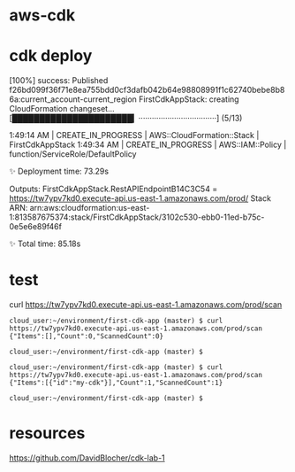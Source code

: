 # aws-cdk

# cdk deploy

[100%] success: Published f26bd099f36f71e8ea755bdd0cf3dafb042b64e98808991f1c62740bebe8b86a:current_account-current_region
FirstCdkAppStack: creating CloudFormation changeset...
[██████████████████████▎···································] (5/13)

1:49:14 AM | CREATE_IN_PROGRESS   | AWS::CloudFormation::Stack  | FirstCdkAppStack
1:49:34 AM | CREATE_IN_PROGRESS   | AWS::IAM::Policy            | function/ServiceRole/DefaultPolicy


✨  Deployment time: 73.29s

Outputs:
FirstCdkAppStack.RestAPIEndpointB14C3C54 = https://tw7ypv7kd0.execute-api.us-east-1.amazonaws.com/prod/
Stack ARN:
arn:aws:cloudformation:us-east-1:813587675374:stack/FirstCdkAppStack/3102c530-ebb0-11ed-b75c-0e5e6e89f46f

✨  Total time: 85.18s


# test 

curl https://tw7ypv7kd0.execute-api.us-east-1.amazonaws.com/prod/scan



```
cloud_user:~/environment/first-cdk-app (master) $ curl https://tw7ypv7kd0.execute-api.us-east-1.amazonaws.com/prod/scan
{"Items":[],"Count":0,"ScannedCount":0}

cloud_user:~/environment/first-cdk-app (master) $ 

cloud_user:~/environment/first-cdk-app (master) $ curl https://tw7ypv7kd0.execute-api.us-east-1.amazonaws.com/prod/scan
{"Items":[{"id":"my-cdk"}],"Count":1,"ScannedCount":1}

cloud_user:~/environment/first-cdk-app (master) $ 

```

# resources
https://github.com/DavidBlocher/cdk-lab-1
